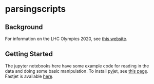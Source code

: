 # parsingscripts

## Background

For information on the LHC Olympics 2020, see [this website](https://indico.cern.ch/event/809820/page/16782-lhcolympics2020).

## Getting Started

The jupyter notebooks here have some example code for reading in the data and doing some basic manipulation.  To install pyjet, see [this page](https://github.com/scikit-hep/pyjet). Fastjet is available [here](http://fastjet.fr/).
